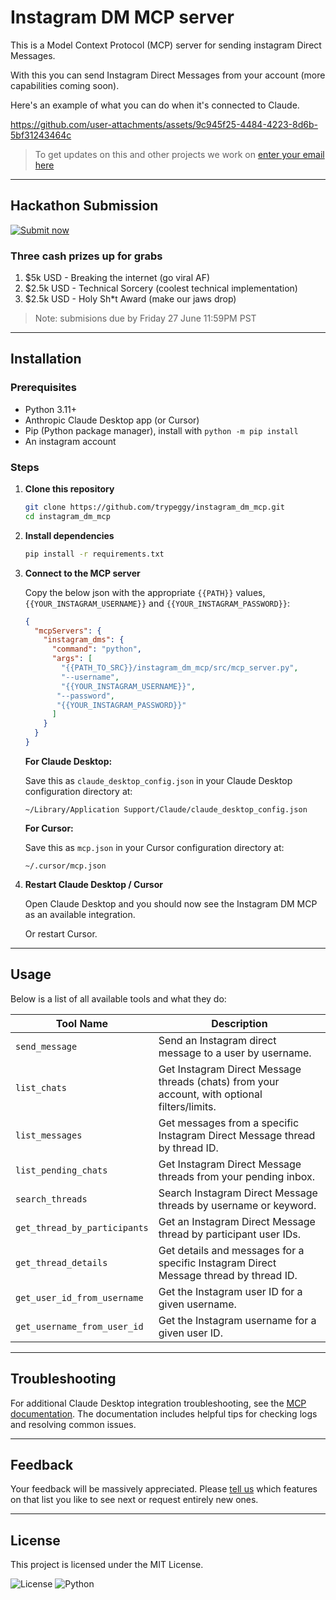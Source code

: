 # Instagram DM MCP server

This is a Model Context Protocol (MCP) server for sending instagram Direct Messages.

With this you can send Instagram Direct Messages from your account (more capabilities coming soon).

Here's an example of what you can do when it's connected to Claude.


https://github.com/user-attachments/assets/9c945f25-4484-4223-8d6b-5bf31243464c


> To get updates on this and other projects we work on [enter your email here](https://tally.so/r/np6rYy)
---

## Hackathon Submission

<div align="left">

[![Submit now](https://img.shields.io/badge/Submit%20now-black?style=for-the-badge&logo=tally&logoColor=white&labelColor=000000&color=000000&size=large)](https://tally.so/r/mR18zl)

</div>

### Three cash prizes up for grabs

1. $5k USD - Breaking the internet (go viral AF)
2. $2.5k USD - Technical Sorcery (coolest technical implementation)
3. $2.5k USD - Holy Sh*t Award (make our jaws drop)

> Note: submisions due by Friday 27 June 11:59PM PST
---

## Installation

### Prerequisites

- Python 3.11+
- Anthropic Claude Desktop app (or Cursor)
- Pip (Python package manager), install with `python -m pip install`
- An instagram account

### Steps

1. **Clone this repository**

   ```bash
   git clone https://github.com/trypeggy/instagram_dm_mcp.git
   cd instagram_dm_mcp
   ```

2. **Install dependencies**

   ```bash
   pip install -r requirements.txt
   ```

3. **Connect to the MCP server**

   Copy the below json with the appropriate `{{PATH}}` values, `{{YOUR_INSTAGRAM_USERNAME}}` and `{{YOUR_INSTAGRAM_PASSWORD}}`:

   ```json
   {
     "mcpServers": {
       "instagram_dms": {
         "command": "python",
         "args": [
           "{{PATH_TO_SRC}}/instagram_dm_mcp/src/mcp_server.py",
           "--username",
           "{{YOUR_INSTAGRAM_USERNAME}}",
          "--password",
          "{{YOUR_INSTAGRAM_PASSWORD}}"
         ]
       }
     }
   }
   ```

   **For Claude Desktop:**
   
   Save this as `claude_desktop_config.json` in your Claude Desktop configuration directory at:

   ```
   ~/Library/Application Support/Claude/claude_desktop_config.json
   ```

   **For Cursor:**
   
   Save this as `mcp.json` in your Cursor configuration directory at:

   ```
   ~/.cursor/mcp.json
   ```

4. **Restart Claude Desktop / Cursor**
   
   Open Claude Desktop and you should now see the Instagram DM MCP as an available integration.

   Or restart Cursor.
---

## Usage

Below is a list of all available tools and what they do:

| Tool Name                   | Description                                                                                   |
|-----------------------------|-----------------------------------------------------------------------------------------------|
| `send_message`              | Send an Instagram direct message to a user by username.                                       |
| `list_chats`                | Get Instagram Direct Message threads (chats) from your account, with optional filters/limits.  |
| `list_messages`             | Get messages from a specific Instagram Direct Message thread by thread ID.                     |
| `list_pending_chats`        | Get Instagram Direct Message threads from your pending inbox.                                  |
| `search_threads`            | Search Instagram Direct Message threads by username or keyword.                                |
| `get_thread_by_participants`| Get an Instagram Direct Message thread by participant user IDs.                                |
| `get_thread_details`        | Get details and messages for a specific Instagram Direct Message thread by thread ID.          |
| `get_user_id_from_username` | Get the Instagram user ID for a given username.                                                |
| `get_username_from_user_id` | Get the Instagram username for a given user ID.                                                |

---

## Troubleshooting

For additional Claude Desktop integration troubleshooting, see the [MCP documentation](https://modelcontextprotocol.io/quickstart/server#claude-for-desktop-integration-issues). The documentation includes helpful tips for checking logs and resolving common issues.

---

## Feedback

Your feedback will be massively appreciated. Please [tell us](mailto:tanmay@usegala.com) which features on that list you like to see next or request entirely new ones.

---

## License

This project is licensed under the MIT License.

![License](https://img.shields.io/badge/license-MIT-blue.svg)
![Python](https://img.shields.io/badge/python-3.12+-green.svg)
